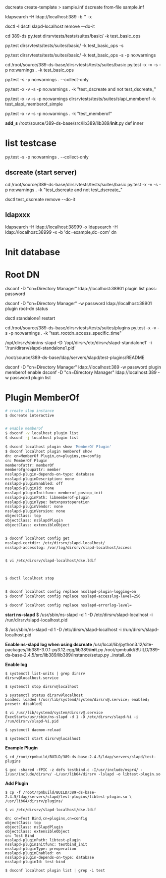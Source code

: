 dscreate create-template > sample.inf
dscreate from-file sample.inf


ldapsearch -H ldap://localhost:389 -b '' -x


dsctl -l
dsctl slapd-localhost remove --do-it

cd 389-ds
py.test dirsrvtests/tests/suites/basic/ -k test_basic_ops

py.test dirsrvtests/tests/suites/basic/ -k test_basic_ops -s

py.test dirsrvtests/tests/suites/basic/ -k test_basic_ops -s -p no:warnings


cd /root/source/389-ds-base/dirsrvtests/tests/suites/basic
py.test -x -v -s -p no:warnings . -k test_basic_ops 

py.test -s -p no:warnings . --collect-only


py.test -x -v -s -p no:warnings . -k "test_dscreate and not test_dscreate_"


py.test -x -v -s -p no:warnings dirsrvtests/tests/suites/slapi_memberof -k test_slapi_memberof_simple

py.test -x -v -s -p no:warnings . -k "test_memberof"



**add_s**
/root/source/389-ds-base/src/lib389/lib389/__init__.py
def inner

# list testcase
py.test -s -p no:warnings . --collect-only

## dscreate (start server)
cd /root/source/389-ds-base/dirsrvtests/tests/suites/basic
py.test -x -v -s -p no:warnings . -k "test_dscreate and not test_dscreate_"

dsctl test_dscreate remove --do-it


## ldapxxx
ldapsearch -H ldap://localhost:38999 -x
ldapsearch -H ldap://localhost:38999 -x -b 'dc=example,dc=com' dn

# Init database


# Root DN
dsconf -D "cn=Directory Manager" ldap://localhost:38901 plugin list
pass: password


dsconf -D "cn=Directory Manager" -w password ldap://localhost:38901 plugin root-dn status

dsctl standalone1 restart

cd /root/source/389-ds-base/dirsrvtests/tests/suites/plugins
py.test -x -v -s -p no:warnings . -k "test_rootdn_access_specific_time"




/opt/dirsrv/sbin/ns-slapd -D '/opt/dirsrv/etc/dirsrv/slapd-standalone1' -i '/run/dirsrv/slapd-standalone1.pid'




/root/source/389-ds-base/ldap/servers/slapd/test-plugins/README





dsconf -D "cn=Directory Manager" ldap://localhost:389 -w password plugin memberof enable
dsconf -D "cn=Directory Manager" ldap://localhost:389 -w password plugin list


# Plugin MemberOf
```sh
# create slap instance
$ dscreate interactive


# enable memberof
$ dsconf -v localhost plugin list
$ dsconf -j localhost plugin list

$ dsconf localhost plugin show 'MemberOf Plugin'
$ dsconf localhost plugin memberof show
dn: cn=MemberOf Plugin,cn=plugins,cn=config
cn: MemberOf Plugin
memberofattr: memberOf
memberofgroupattr: member
nsslapd-plugin-depends-on-type: database
nsslapd-pluginDescription: none
nsslapd-pluginEnabled: off
nsslapd-pluginId: none
nsslapd-pluginInitfunc: memberof_postop_init
nsslapd-pluginPath: libmemberof-plugin
nsslapd-pluginType: betxnpostoperation
nsslapd-pluginVendor: none
nsslapd-pluginVersion: none
objectClass: top
objectClass: nsSlapdPlugin
objectClass: extensibleObject


$ dsconf localhost config get
nsslapd-certdir: /etc/dirsrv/slapd-localhost/
nsslapd-accesslog: /var/log/dirsrv/slapd-localhost/access


$ vi /etc/dirsrv/slapd-localhost/dse.ldif



$ dsctl localhost stop


$ dsconf localhost config replace nsslapd-plugin-logging=on
$ dsconf localhost config replace nsslapd-accesslog-level=256

$ dsconf localhost config replace nsslapd-errorlog-level=

```


**start ns-slapd**
$ /usr/sbin/ns-slapd -d 1 -D /etc/dirsrv/slapd-localhost -i /run/dirsrv/slapd-localhost.pid

$ /usr/sbin/ns-slapd -d 1 -D /etc/dirsrv/slapd-localhost -i /run/dirsrv/slapd-localhost.pid



**Enable ns-slapd log when using dscreate**
/usr/local/lib/python3.12/site-packages/lib389-3.0.1-py3.12.egg/lib389/__init__.py
/root/rpmbuild/BUILD/389-ds-base-2.4.5/src/lib389/lib389/instance/setup.py
_install_ds






**Enable log**
```
$ systemctl list-units | grep dirsrv
dirsrv@localhost.service

$ systemctl stop dirsrv@localhost

$ systemctl status dirsrv@localhost
Loaded: loaded (/usr/lib/systemd/system/dirsrv@.service; enabled; preset: disabled)

$ vi /usr/lib/systemd/system/dirsrv@.service
ExecStart=/usr/sbin/ns-slapd -d 1 -D /etc/dirsrv/slapd-%i -i /run/dirsrv/slapd-%i.pid

$ systemctl daemon-reload

$ systemctl start dirsrv@localhost
```



**Example Plugin**
```
$ cd /root/rpmbuild/BUILD/389-ds-base-2.4.5/ldap/servers/slapd/test-plugins

$ gcc -shared -fPIC -z defs testbind.c -I/usr/include/nspr4/ -I/usr/include/dirsrv/ -L/usr/lib64/dirsrv -lslapd -o libtest-plugin.so
```


**Add Plugin**
```
$ cp -f /root/rpmbuild/BUILD/389-ds-base-2.4.5/ldap/servers/slapd/test-plugins/libtest-plugin.so \
/usr/lib64/dirsrv/plugins/

$ vi /etc/dirsrv/slapd-localhost/dse.ldif

dn: cn=Test Bind,cn=plugins,cn=config
objectClass: top
objectClass: nsSlapdPlugin
objectClass: extensibleObject
cn: Test Bind
nsslapd-pluginPath: libtest-plugin
nsslapd-pluginInitfunc: testbind_init
nsslapd-pluginType: preoperation
nsslapd-pluginEnabled: on
nsslapd-plugin-depends-on-type: database
nsslapd-pluginId: test-bind
```


```
$ dsconf localhost plugin list | grep -i test
```


